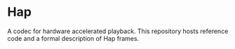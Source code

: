 Hap
====

A codec for hardware accelerated playback. This repository hosts reference code and a formal description of Hap frames.
